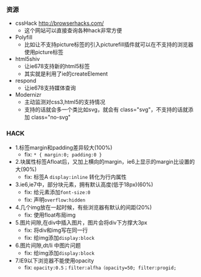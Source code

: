 ### 资源
- cssHack http://browserhacks.com/
  - 这个网站可以直接查询各种hack非常方便
- Polyfill
  - 比如让不支持picture标签的引入picturefill插件就可以在不支持的浏览器使用picture标签
- html5shiv
  - 让ie678支持新的html5标签
  - 其实就是利用了ie的createElement
- respond
  - 让ie678支持媒体查询
- Modernizr
  - 主动监测对css3,html5的支持情况
  - 支持的话就会多一个类比如svg，就会有 class="svg"，不支持的话就添加 class="no-svg"

### HACK
- 1.标签margin和padding差异较大(100%)
  - fix: `* { margin:0; padding:0 }`
- 2.块属性标签Afloat后，又加上横向的margin，ie6上显示的margin比设置的大(90%)
  - fix: 标签A `display:inline` 转化为行内属性
- 3.ie6,ie7中，部分块元素，拥有默认高度(低于18px)(60%)
  - fix: 给元素添加`font-size:0`
  - fix: 声明`overflow:hidden`
- 4.几个img放在一起时候，有些浏览器有默认的间距(20%)
  - fix: 使用float布局img
- 5.图片间隙,在div中插入图片，图片会将div下方撑大3px
  - fix: 将div和img写在同一行
  - fix: 给img添加`display:block`
- 6.图片间隙,dt/li 中图片问题
  - fix: 给img添加`display:block`
- 7.IE9以下浏览器不能使用opacity
  - fix: `opacity:0.5；filter:alfha（opacity=50; filter:progid;`
